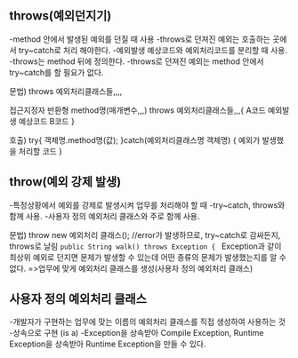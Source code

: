 ## throws(예외던지기)
-method 안에서 발생된 예외를 던질 때 사용
-throws로 던져진 예외는 호출하는 곳에서 try~catch로 처리 해야한다.
-예외발생 예상코드와 예외처리코드를 분리할 때 사용.
-throws는 method 뒤에 정의한다.
-throws로 던져진 예외는 method 안에서 try~catch를 할 필요가 없다.

문법)
throws 예외처리클래스들,,,,

접근지정자 반환형 method명(매개변수,,,) throws 예외처리클래스들,,,{
	A코드
	예외발생 예상코드
	B코드	
}

호출)
try{
	객체명.method명(값);
}catch(예외처리클래스명 객체명) {
	예외가 발생했을 처리할 코드
}

## throw(예외 강제 발생)
-특정상황에서 예외를 강제로 발생시켜 업무를 처리해야 할 때
-try~catch, throws와 함께 사용.
-사용자 정의 예외처리 클래스와 주로 함께 사용.

문법)
throw new 예외처리 클래스(); //error가 발생하므로, try~catch로 감싸든지, throws로 날림
``public String walk() throws Exception { ``
Exception과 같이 최상위 예외로 던지면 문제가 발생할 수 있는데 어떤 종류의 문제가 발생했는지를 알 수 없다.
=>업무에 맞게 예외처리 클래스를 생성(사용자 정의 예외처리 클래스)

## 사용자 정의 예외처리 클래스
-개발자가 구현하는 업무에 맞는 이름의 예외처리 클래스를 직접 생성하여 사용하는 것
-상속으로 구현 (is a)
-Exception을 상속받아 Compile Exception, Runtime Exception을 상속받아 Runtime Exception을 만들 수 있다.



